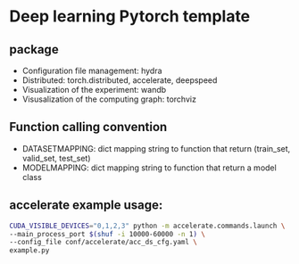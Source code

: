 # Deep learning Pytorch template

## package

- Configuration file management: hydra
- Distributed: torch.distributed, accelerate, deepspeed
- Visualization of the experiment: wandb
- Visusalization of the computing graph: torchviz

## Function calling convention

- DATASETMAPPING: dict mapping string to function that return (train_set, valid_set, test_set)
- MODELMAPPING: dict mapping string to function that return a model class

## accelerate example usage:

```bash
CUDA_VISIBLE_DEVICES="0,1,2,3" python -m accelerate.commands.launch \
--main_process_port $(shuf -i 10000-60000 -n 1) \
--config_file conf/accelerate/acc_ds_cfg.yaml \
example.py
```

